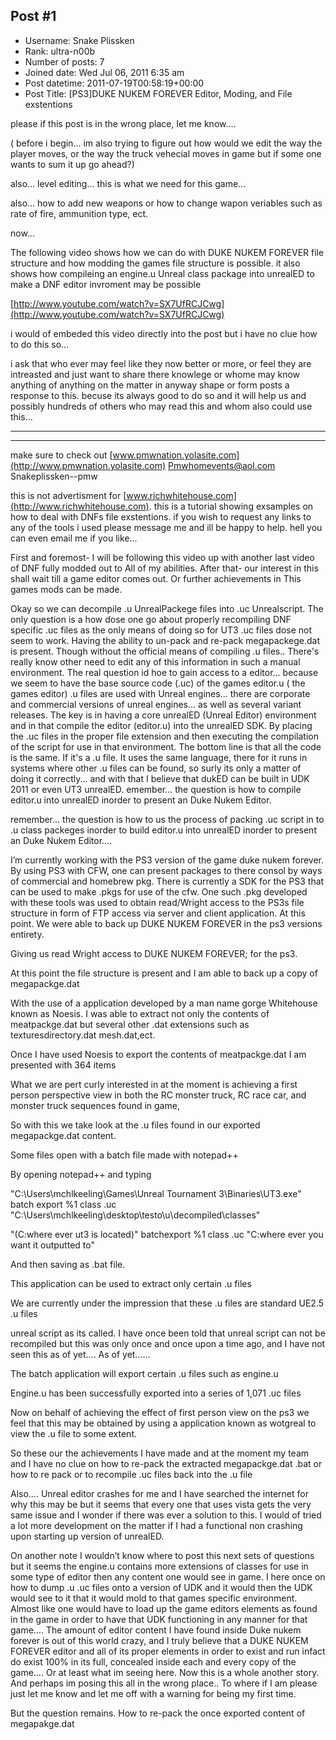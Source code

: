 ## Post #1
- Username: Snake Plissken
- Rank: ultra-n00b
- Number of posts: 7
- Joined date: Wed Jul 06, 2011 6:35 am
- Post datetime: 2011-07-19T00:58:19+00:00
- Post Title: [PS3]DUKE NUKEM FOREVER Editor, Moding, and File exstentions

please if this post is in the wrong place, let me know....

( before i begin... im also trying to figure out how would we edit the way the player moves, or the way the truck vehecial moves in game but if some one wants to sum it up go ahead?)

also... level editing... this is what we need for this game... 

also... how to add new weapons or how to change wapon veriables such as rate of fire, ammunition type, ect.

now... 

The following video shows how we can do with DUKE NUKEM FOREVER file structure
and how modding the games file structure is possible. 
it also shows how compileing an engine.u Unreal class package into unrealED to make a DNF editor invroment may be 
possible

[http://www.youtube.com/watch?v=SX7UfRCJCwg](http://www.youtube.com/watch?v=SX7UfRCJCwg)

i would of embeded this video directly into the post but i have no clue how to do this so...


i ask that who ever may feel like they now better or more, or feel they are intreasted and just want to share there knowlege or whome may know anything of anything on the matter in anyway shape or form posts a response to this. becuse its always good to do so and it will help us and possibly hundreds of others who may read this and whom also could use this...

------------------------------------------------------------------
------------------------------------------------------------------
make sure to check out [www.pmwnation.yolasite.com](http://www.pmwnation.yolasite.com)
[Pmwhomevents@aol.com](mailto:Pmwhomevents@aol.com)
Snakeplissken--pmw

this is not advertisment for [www.richwhitehouse.com](http://www.richwhitehouse.com). this is a tutorial showing exsamples on how to deal with DNFs file exstentions. if you wish to request any links to any of the tools i used please message me and ill be happy to help. hell you can even email me if you like...


First and foremost- I will be following this video up with another last video of DNF fully modded out to 
All of my abilities. After that- our interest in this shall wait till a game editor comes out. Or further achievements in This games mods can be made. 

Okay so we can decompile .u UnrealPackege files into .uc Unrealscript. The only question is a how dose one go about properly recompiling DNF specific .uc files as the only means of doing so for UT3 .uc files dose not seem to work. Having the ability to un-pack and re-pack megapackege.dat is present. Though without the official means of compiling .u files.. There's really know other need to edit any of this information in such a manual environment. The real question id hoe to gain access to a editor... because we seem to have the base source code (.uc) of the games editor.u ( the games editor) .u files are used with Unreal engines... there are corporate and commercial versions of unreal engines... as well as several variant releases. The key is in having a core unrealED (Unreal Editor) environment and in that compile the editor (editor.u) into the unrealED SDK. By placing the .uc files in the proper file extension and then executing the compilation of the script for use in that environment. The bottom line is that all the code is the same. If it's a .u file. It uses the same language, there for it runs in systems where other .u files can be found, so surly its only a matter of doing it correctly... and with that I believe that dukED can be built in UDK 2011 or even UT3 unrealED.
emember... the question is how to compile editor.u into unrealED inorder to present an Duke Nukem Editor.

remember... the question is how to us the process of packing .uc script in to .u class packeges inorder to build editor.u into unrealED inorder to present an Duke Nukem Editor....

I’m currently working with the PS3 version of the game duke nukem forever. By using PS3 with CFW, one can present packages to there consol by ways of commercial and homebrew pkg. There is currently a SDK for the PS3 that can be used to make .pkgs for use of the cfw. One such .pkg developed with these tools was used to obtain read/Wright access to the PS3s file structure in form of FTP access via server and client application. At this point. We were able to back up DUKE NUKEM FOREVER in the ps3 versions entirety.


Giving us read Wright access to DUKE NUKEM FOREVER; for the ps3. 


At this point the file structure is present and I am able to back up a copy of megapackge.dat 

With the use of a application developed by a man name gorge Whitehouse known as Noesis. I was able to extract not only the contents of meatpackge.dat but several other .dat extensions such as texturesdirectory.dat mesh.dat,ect.


Once I have used Noesis to export the contents of meatpackge.dat I am presented with 364 items

What we are pert curly interested in at the moment is achieving a first person perspective view in both the RC monster truck, RC race car, and monster truck sequences found in game,

So with this we take look at the .u files found in our exported megapackge.dat content. 


Some files open with a batch file made with notepad++ 


By opening notepad++ and typing 


"C:\Users\mchlkeeling\Games\Unreal Tournament 3\Binaries\UT3.exe" batch export %1 class .uc "C:\Users\mchlkeeling\desktop\testo\u\decompiled\classes"

"(C:where ever ut3 is located)" batchexport %1 class .uc "C:where ever you want it outputted to"

And then saving as .bat file. 


This application can be used to extract only certain .u files


We are currently under the impression that these .u files are standard UE2.5 .u files

unreal script as its called. I have once been told that unreal script can not be recompiled but this was only once and once upon a time ago, and I have not seen this as of yet…. As of yet……

The batch application will export certain .u files such as engine.u 


Engine.u has been successfully exported into a series of 1,071 .uc files 




Now on behalf of achieving the effect of first person view on the ps3 we feel that this may be obtained by using a application known as wotgreal to view the .u file to some extent. 

So these our the achievements I have made and at the moment my team and I have no clue on how to re-pack the extracted megapackge.dat .bat or how to re pack or to recompile .uc files back into the .u file

Also…. Unreal editor crashes for me and I have searched the internet for why this may be but it seems that every one that uses vista gets the very same issue and I wonder if there was ever a solution to this. I would of tried a lot more development on the matter if I had a functional non crashing upon starting up version of unrealED. 

On another note I wouldn’t know where to post this next sets of questions but it seems the engine.u contains more extensions of classes for use in some type of editor then any content one would see in game. I here once on how to dump .u .uc files onto a version of UDK and it would then the UDK would see to it that it would mold to that games specific environment. Almost like one would have to load up the game editors elements as found in the game in order to have that UDK functioning in any manner for that game…. The amount of editor content I have found inside Duke nukem forever is out of this world crazy, and I truly believe that a DUKE NUKEM FOREVER editor and all of its proper elements in order to exist and run infact do exist 100% in its full, concealed inside each and every copy of the game…. Or at least what im seeing here. Now this is a whole another story. And perhaps im posing this all in the wrong place.. To where if I am please just let me know and let me off with a warning for being my first time. 

But the question remains. How to re-pack the once exported content of megapakge.dat
